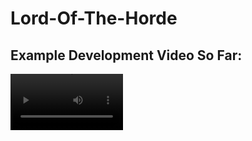 # Lord-Of-The-Horde
## Example Development Video So Far:  
<video src="https://github.com/user-attachments/assets/1362650d-4468-4e34-9784-19760b629662" width=180/></video>

